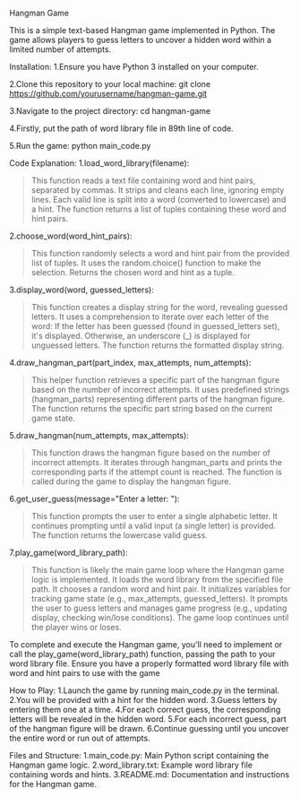 Hangman Game

This is a simple text-based Hangman game implemented in Python. The game allows players to guess letters to uncover a hidden word within a limited number of attempts.


Installation:
1.Ensure you have Python 3 installed on your computer.

2.Clone this repository to your local machine:
  git clone https://github.com/yourusername/hangman-game.git

3.Navigate to the project directory:
  cd hangman-game

4.Firstly, put the path of word library file in 89th line of code.

5.Run the game:
  python main_code.py

  
Code Explanation:
1.load_word_library(filename):

>This function reads a text file containing word and hint pairs, separated by commas.
>It strips and cleans each line, ignoring empty lines.
>Each valid line is split into a word (converted to lowercase) and a hint.
>The function returns a list of tuples containing these word and hint pairs.

2.choose_word(word_hint_pairs):

>This function randomly selects a word and hint pair from the provided list of tuples.
>It uses the random.choice() function to make the selection.
>Returns the chosen word and hint as a tuple.

3.display_word(word, guessed_letters):

>This function creates a display string for the word, revealing guessed letters.
>It uses a comprehension to iterate over each letter of the word:
>If the letter has been guessed (found in guessed_letters set), it's displayed.
>Otherwise, an underscore (_) is displayed for unguessed letters.
>The function returns the formatted display string.

4.draw_hangman_part(part_index, max_attempts, num_attempts):

>This helper function retrieves a specific part of the hangman figure based on the number of incorrect attempts.
>It uses predefined strings (hangman_parts) representing different parts of the hangman figure.
>The function returns the specific part string based on the current game state.

5.draw_hangman(num_attempts, max_attempts):

>This function draws the hangman figure based on the number of incorrect attempts.
>It iterates through hangman_parts and prints the corresponding parts if the attempt count is reached.
>The function is called during the game to display the hangman figure.

6.get_user_guess(message="Enter a letter: "):

>This function prompts the user to enter a single alphabetic letter.
>It continues prompting until a valid input (a single letter) is provided.
>The function returns the lowercase valid guess.

7.play_game(word_library_path):

>This function is likely the main game loop where the Hangman game logic is implemented.
>It loads the word library from the specified file path.
>It chooses a random word and hint pair.
>It initializes variables for tracking game state (e.g., max_attempts, guessed_letters).
>It prompts the user to guess letters and manages game progress (e.g., updating display, checking win/lose conditions).
>The game loop continues until the player wins or loses.

To complete and execute the Hangman game, you'll need to implement or call the play_game(word_library_path) function, passing the path to your word library file. Ensure you have a properly formatted word library file with word and hint pairs to use with the game
  
  
How to Play:
1.Launch the game by running main_code.py in the terminal.
2.You will be provided with a hint for the hidden word.
3.Guess letters by entering them one at a time.
4.For each correct guess, the corresponding letters will be revealed in the hidden word.
5.For each incorrect guess, part of the hangman figure will be drawn.
6.Continue guessing until you uncover the entire word or run out of attempts.


Files and Structure:
1.main_code.py: Main Python script containing the Hangman game logic.
2.word_library.txt: Example word library file containing words and hints.
3.README.md: Documentation and instructions for the Hangman game.
